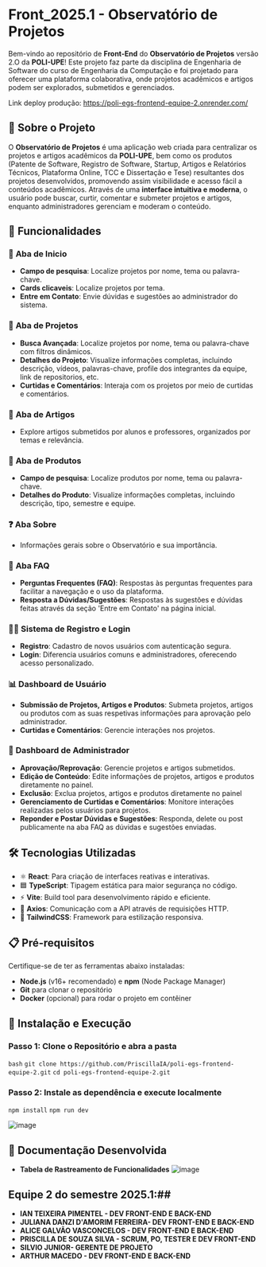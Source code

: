 # **Front_2025.1 - Observatório de Projetos**

Bem-vindo ao repositório de **Front-End** do **Observatório de Projetos** versão 2.O da **POLI-UPE**! Este projeto faz parte da disciplina de Engenharia de Software do curso de Engenharia da Computação e foi projetado para oferecer uma plataforma colaborativa, onde projetos acadêmicos e artigos podem ser explorados, submetidos e gerenciados.

Link deploy produção: https://poli-egs-frontend-equipe-2.onrender.com/

## 🌟 **Sobre o Projeto**

O **Observatório de Projetos** é uma aplicação web criada para centralizar os projetos e artigos acadêmicos da **POLI-UPE**, bem como os produtos (Patente de Software, Registro de Software, Startup, Artigos e Relatórios Técnicos, Plataforma Online, TCC e Dissertação e Tese) resultantes dos projetos desenvolvidos, promovendo assim visibilidade e acesso fácil a conteúdos acadêmicos. Através de uma **interface intuitiva e moderna**, o usuário pode buscar, curtir, comentar e submeter projetos e artigos, enquanto administradores gerenciam e moderam o conteúdo.

## 🚀 **Funcionalidades**

### 📂 **Aba de Inicio**
- **Campo de pesquisa**: Localize projetos por nome, tema ou palavra-chave.
- **Cards clicaveis**:  Localize projetos por tema.
- **Entre em Contato**: Envie dúvidas e sugestões ao administrador do sistema.

### 📂 **Aba de Projetos**
- **Busca Avançada**: Localize projetos por nome, tema ou palavra-chave com filtros dinâmicos.
- **Detalhes do Projeto**: Visualize informações completas, incluindo descrição, vídeos, palavras-chave, profile dos integrantes da equipe, link de repositorios, etc.
- **Curtidas e Comentários**: Interaja com os projetos por meio de curtidas e comentários.

### 📂 **Aba de Artigos**
- Explore artigos submetidos por alunos e professores, organizados por temas e relevância.

### 📂 **Aba de Produtos**
- **Campo de pesquisa**: Localize produtos por nome, tema ou palavra-chave.
- **Detalhes do Produto**: Visualize informações completas, incluindo descrição, tipo, semestre e equipe.

### ❓ **Aba Sobre**
- Informações gerais sobre o Observatório e sua importância.

### 📑 **Aba FAQ**
- **Perguntas Frequentes (FAQ)**: Respostas às perguntas frequentes para facilitar a navegação e o uso da plataforma.
- **Resposta a Dúvidas/Sugestões**: Respostas às sugestões e dúvidas feitas através da seção 'Entre em Contato' na página inicial.

### 🧑‍💻 **Sistema de Registro e Login**
- **Registro**: Cadastro de novos usuários com autenticação segura.
- **Login**: Diferencia usuários comuns e administradores, oferecendo acesso personalizado.

### 📊 **Dashboard de Usuário**
- **Submissão de Projetos, Artigos e Produtos**: Submeta projetos, artigos ou produtos com as suas respetivas informações para aprovação pelo administrador.
- **Curtidas e Comentários**: Gerencie interações nos projetos.

### 🔧 **Dashboard de Administrador**
- **Aprovação/Reprovação**: Gerencie projetos e artigos submetidos.
- **Edição de Conteúdo**: Edite informações de projetos, artigos e produtos diretamente no painel.
- **Exclusão**: Exclua projetos, artigos e produtos diretamente no painel
- **Gerenciamento de Curtidas e Comentários**: Monitore interações realizadas pelos usuários para projetos.
- **Reponder e Postar Dúvidas e Sugestões**: Responda, delete ou post publicamente na aba FAQ as dúvidas e sugestões enviadas.

## 🛠 **Tecnologias Utilizadas**

- ⚛️ **React**: Para criação de interfaces reativas e interativas.
- 🟦 **TypeScript**: Tipagem estática para maior segurança no código.
- ⚡ **Vite**: Build tool para desenvolvimento rápido e eficiente.
- 📡 **Axios**: Comunicação com a API através de requisições HTTP.
- 🎨 **TailwindCSS**: Framework para estilização responsiva.

## 📋 **Pré-requisitos**

Certifique-se de ter as ferramentas abaixo instaladas:

- **Node.js** (v16+ recomendado) e **npm** (Node Package Manager)
- **Git** para clonar o repositório
- **Docker** (opcional) para rodar o projeto em contêiner

## 🔧 **Instalação e Execução**

### Passo 1: Clone o Repositório e abra a pasta
```bash```
```git clone https://github.com/PriscillaIA/poli-egs-frontend-equipe-2.git```
```cd poli-egs-frontend-equipe-2.git```
### Passo 2: Instale as dependência e execute localmente
```npm install```
```npm run dev```

![image](https://github.com/user-attachments/assets/44568fd9-6047-4b84-8a4b-d3f7ed63f996)

## 📑 **Documentação Desenvolvida**

- **Tabela de Rastreamento de Funcionalidades**
  ![image](https://github.com/user-attachments/assets/6062ab5d-879d-45de-9f4f-62ca36cf4b73)


## Equipe 2 do semestre 2025.1:##
- **IAN TEIXEIRA PIMENTEL - DEV FRONT-END E BACK-END**
- **JULIANA DANZI D'AMORIM FERREIRA- DEV FRONT-END E BACK-END**
- **ALICE GALVÃO VASCONCELOS - DEV FRONT-END E BACK-END**
- **PRISCILLA DE SOUZA SILVA - SCRUM, PO, TESTER E DEV FRONT-END**
- **SILVIO JUNIOR- GERENTE DE PROJETO**
- **ARTHUR MACEDO - DEV FRONT-END E BACK-END**

